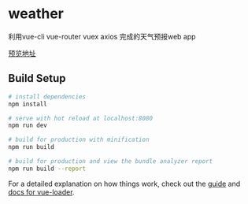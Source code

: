 # weather
利用vue-cli vue-router vuex axios 完成的天气预报web app

<a href="https://github.com/XSH-sea/weather/dist/index.html">预览地址</a>

## Build Setup

``` bash
# install dependencies
npm install

# serve with hot reload at localhost:8080
npm run dev

# build for production with minification
npm run build

# build for production and view the bundle analyzer report
npm run build --report
```

For a detailed explanation on how things work, check out the [guide](http://vuejs-templates.github.io/webpack/) and [docs for vue-loader](http://vuejs.github.io/vue-loader).

